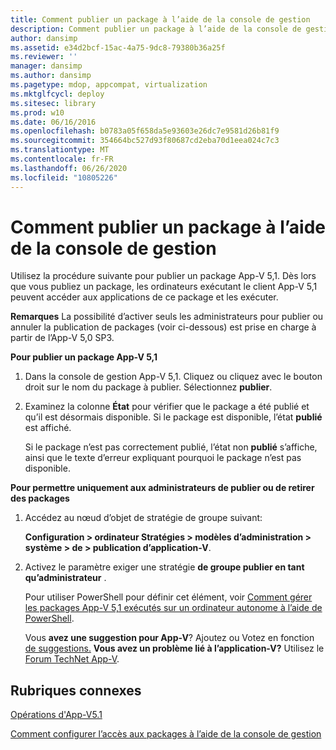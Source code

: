 ```yaml
---
title: Comment publier un package à l’aide de la console de gestion
description: Comment publier un package à l’aide de la console de gestion
author: dansimp
ms.assetid: e34d2bcf-15ac-4a75-9dc8-79380b36a25f
ms.reviewer: ''
manager: dansimp
ms.author: dansimp
ms.pagetype: mdop, appcompat, virtualization
ms.mktglfcycl: deploy
ms.sitesec: library
ms.prod: w10
ms.date: 06/16/2016
ms.openlocfilehash: b0783a05f658da5e93603e26dc7e9581d26b81f9
ms.sourcegitcommit: 354664bc527d93f80687cd2eba70d1eea024c7c3
ms.translationtype: MT
ms.contentlocale: fr-FR
ms.lasthandoff: 06/26/2020
ms.locfileid: "10805226"
---
```

# Comment publier un package à l’aide de la console de gestion


Utilisez la procédure suivante pour publier un package App-V 5,1. Dès lors que vous publiez un package, les ordinateurs exécutant le client App-V 5,1 peuvent accéder aux applications de ce package et les exécuter.

**Remarques**  La possibilité d’activer seuls les administrateurs pour publier ou annuler la publication de packages (voir ci-dessous) est prise en charge à partir de l’App-V 5,0 SP3.

 

**Pour publier un package App-V 5,1**

1.  Dans la console de gestion App-V 5,1. Cliquez ou cliquez avec le bouton droit sur le nom du package à publier. Sélectionnez **publier**.

2.  Examinez la colonne **État** pour vérifier que le package a été publié et qu’il est désormais disponible. Si le package est disponible, l’état **publié** est affiché.

    Si le package n’est pas correctement publié, l’état non **publié** s’affiche, ainsi que le texte d’erreur expliquant pourquoi le package n’est pas disponible.

**Pour permettre uniquement aux administrateurs de publier ou de retirer des packages**

1.  Accédez au nœud d’objet de stratégie de groupe suivant:

    **Configuration &gt; ordinateur Stratégies &gt; modèles d’administration &gt; système &gt; de &gt; publication d’application-V**.

2.  Activez le paramètre exiger une stratégie **de groupe publier en tant qu’administrateur** .

    Pour utiliser PowerShell pour définir cet élément, voir [Comment gérer les packages App-V 5,1 exécutés sur un ordinateur autonome à l’aide de PowerShell](how-to-manage-app-v-51-packages-running-on-a-stand-alone-computer-by-using-powershell.md#bkmk-admins-pub-pkgs).

    Vous **avez une suggestion pour App-V**? Ajoutez ou Votez en fonction [de suggestions.](http://appv.uservoice.com/forums/280448-microsoft-application-virtualization) **Vous avez un problème lié à l’application-V?** Utilisez le [Forum TechNet App-V](https://social.technet.microsoft.com/Forums/home?forum=mdopappv).

## Rubriques connexes


[Opérations d'App-V5.1](operations-for-app-v-51.md)

[Comment configurer l’accès aux packages à l’aide de la console de gestion](how-to-configure-access-to-packages-by-using-the-management-console-51.md)

 

 






